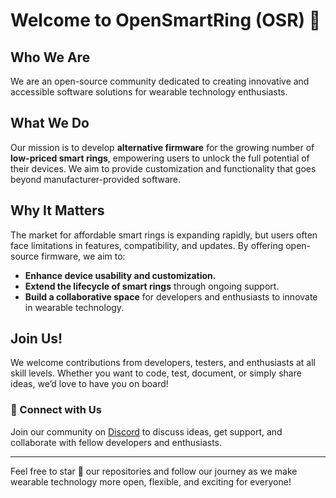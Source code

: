 # Welcome to OpenSmartRing (OSR) 👋

## Who We Are
We are an open-source community dedicated to creating innovative and accessible software solutions for wearable technology enthusiasts.

## What We Do
Our mission is to develop **alternative firmware** for the growing number of **low-priced smart rings**, empowering users to unlock the full potential of their devices. We aim to provide customization and functionality that goes beyond manufacturer-provided software.

## Why It Matters
The market for affordable smart rings is expanding rapidly, but users often face limitations in features, compatibility, and updates. By offering open-source firmware, we aim to:

- **Enhance device usability and customization.**  
- **Extend the lifecycle of smart rings** through ongoing support.  
- **Build a collaborative space** for developers and enthusiasts to innovate in wearable technology.

## Join Us!
We welcome contributions from developers, testers, and enthusiasts at all skill levels. Whether you want to code, test, document, or simply share ideas, we’d love to have you on board!

### 💬 Connect with Us
Join our community on [Discord](https://discord.gg/4nFdSVZDhK) to discuss ideas, get support, and collaborate with fellow developers and enthusiasts.

---

Feel free to star 🌟 our repositories and follow our journey as we make wearable technology more open, flexible, and exciting for everyone!
